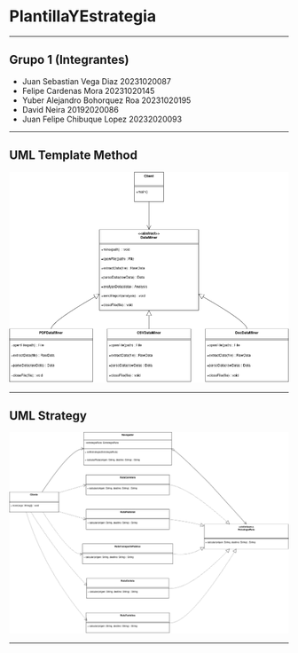 # PlantillaYEstrategia

***

## Grupo 1 (Integrantes)

* Juan Sebastian Vega Diaz 20231020087
* Felipe Cardenas Mora 20231020145
* Yuber Alejandro Bohorquez Roa 20231020195
* David Neira 20192020086
* Juan Felipe Chibuque Lopez  20232020093

***

## UML Template Method

![UML1](Plantilla/docs/WithClient/TemplateWithClient.png)

***

## UML Strategy

![UML2](Estrategia/docs/Startegy.png)

***
